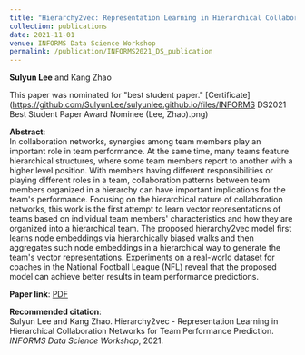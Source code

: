 ```yaml
---
title: "Hierarchy2vec: Representation Learning in Hierarchical Collaboration Networks for Team Performance Prediction"
collection: publications
date: 2021-11-01
venue: INFORMS Data Science Workshop
permalink: /publication/INFORMS2021_DS_publication
---
```

**Sulyun Lee** and Kang Zhao

This paper was nominated for "best student paper." [Certificate](https://github.com/SulyunLee/sulyunlee.github.io/files/INFORMS DS2021 Best Student Paper Award Nominee (Lee, Zhao).png)

**Abstract**: <br>
In collaboration networks, synergies among team members play an important role in team performance. At the same time, many teams feature hierarchical structures, where some team members report to another with a higher level position. With members having different responsibilities or playing different roles in a team, collaboration patterns between team members organized in a hierarchy can have important implications for the team's performance. Focusing on the hierarchical nature of collaboration networks, this work is the first attempt to learn vector representations of teams based on individual team members' characteristics and how they are organized into a hierarchical team. The proposed hierarchy2vec model first learns node embeddings via hierarchically biased walks and then aggregates such node embeddings in a hierarchical way to generate the team's vector representations. Experiments on a real-world dataset for coaches in the National Football League (NFL) reveal that the proposed model can achieve better results in team performance predictions.

**Paper link**: [PDF](http://sulyunlee.github.io/files/INFORMS_DS_2021_submission.pdf)

**Recommended citation**: <br>
Sulyun Lee and Kang Zhao. Hierarchy2vec - Representation Learning in Hierarchical Collaboration Networks for Team Performance Prediction. *INFORMS Data Science Workshop*, 2021.


